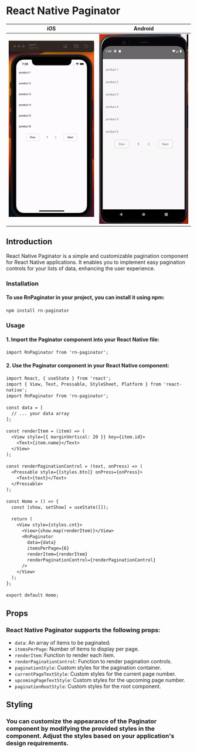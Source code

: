 # React Native Paginator

| iOS                            | Android                                |
| ------------------------------ | -------------------------------------- |
| ![for iOS](src/assets/ios.gif) | ![for Android](src/assets/android.gif) |

## Introduction

React Native Paginator is a simple and customizable pagination component for React Native applications. It enables you to implement easy pagination controls for your lists of data, enhancing the user experience.

### Installation

#### To use RnPaginator in your project, you can install it using npm:

```
npm install rn-paginator
```

### Usage

#### 1. Import the Paginator component into your React Native file:

```
import RnPaginator from 'rn-paginator';
```

#### 2. Use the Paginator component in your React Native component:

```
import React, { useState } from 'react';
import { View, Text, Pressable, StyleSheet, Platform } from 'react-native';
import RnPaginator from 'rn-paginator';

const data = [
  // ... your data array
];

const renderItem = (item) => (
  <View style={{ marginVertical: 20 }} key={item.id}>
    <Text>{item.name}</Text>
  </View>
);

const renderPaginationControl = (text, onPress) => (
  <Pressable style={[styles.btn]} onPress={onPress}>
    <Text>{text}</Text>
  </Pressable>
);

const Home = () => {
  const [show, setShow] = useState([]);

  return (
    <View style={styles.cnt}>
      <View>{show.map(renderItem)}</View>
      <RnPaginator
        data={data}
        itemsPerPage={6}
        renderItem={renderItem}
        renderPaginationControl={renderPaginationControl}
      />
    </View>
  );
};

export default Home;

```

## Props

### React Native Paginator supports the following props:

- `data`: An array of items to be paginated.
- `itemsPerPage`: Number of items to display per page.
- `renderItem`: Function to render each item.
- `renderPaginationControl`: Function to render pagination controls.
- `paginationStyle`: Custom styles for the pagination container.
- `currentPageTextStyle`: Custom styles for the current page number.
- `upcomingPageTextStyle`: Custom styles for the upcoming page number.
- `paginationRootStyle`: Custom styles for the root component.

## Styling

### You can customize the appearance of the Paginator component by modifying the provided styles in the component. Adjust the styles based on your application's design requirements.
